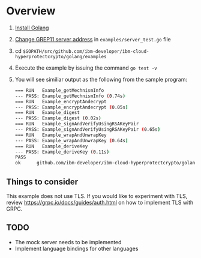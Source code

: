 # Overview

1. [Install Golang](https://golang.org/doc/install)
2. [Change GREP11 server address](https://github.com/Vincent26-Chen/ibm-cloud-hyperprotectcrypto/blob/master/golang/examples/server_test.go#L22) in `examples/server_test.go` file
3. cd `$GOPATH/src/github.com/ibm-developer/ibm-cloud-hyperprotectcrypto/golang/examples`
4. Execute the example by issuing the command `go test -v`
5. You will see similiar output as the following from the sample program:

    ```Bash
    === RUN   Example_getMechnismInfo
    --- PASS: Example_getMechnismInfo (0.74s)
    === RUN   Example_encryptAndecrypt
    --- PASS: Example_encryptAndecrypt (0.05s)
    === RUN   Example_digest
    --- PASS: Example_digest (0.02s)
    === RUN   Example_signAndVerifyUsingRSAKeyPair
    --- PASS: Example_signAndVerifyUsingRSAKeyPair (0.65s)
    === RUN   Example_wrapAndUnwrapKey
    --- PASS: Example_wrapAndUnwrapKey (0.64s)
    === RUN   Example_deriveKey
    --- PASS: Example_deriveKey (0.11s)
    PASS
    ok  	github.com/ibm-developer/ibm-cloud-hyperprotectcrypto/golang/examples	2.250s
    ```

## Things to consider

This example does not use TLS. If you would like to experiment with TLS, review https://grpc.io/docs/guides/auth.html on how to implement TLS with GRPC.

## TODO

- The mock server needs to be implemented
- Implement language bindings for other languages